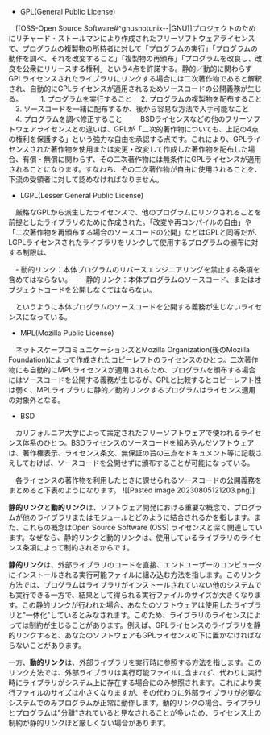 
- GPL(General Public License)

　[[OSS-Open Source Software#^gnusnotunix--|GNU]]プロジェクトのためにリチャード・ストールマンにより作成されたフリーソフトウェアライセンスで、プログラムの複製物の所持者に対して「プログラムの実行」「プログラムの動作を調べ、それを改変すること」「複製物の再頒布」「プログラムを改良し、改良を公衆にリリースする権利」という4点を許諾する。静的／動的に関わらずGPLライセンスされたライブラリにリンクする場合には二次著作物であると解釈され、自動的にGPLライセンスが適用されるためソースコードの公開義務が生じる。
　
　1. プログラムを実行すること
　2. プログラムの複製物を配布すること
　3. ソースコードを一緒に配布するか、後から容易な方法で入手可能なこと
　4. プログラムを調べ修正すること
　
　BSDライセンスなどの他のフリーソフトウェアライセンスとの違いは、GPLが「二次的著作物についても、上記の4点の権利を保護する」という強力な自由を承認する点です。これにより、GPLライセンスされた著作物を使用または変更・改変して作成した著作物を配布した場合、有償・無償に関わらず、その二次著作物には無条件にGPLライセンスが適用されることになります。すなわち、その二次著作物が自由に使用されることを、下流の受領者に対して認めなければなりません。

- LGPL(Lesser General Public License)

　厳格なGPLから派生したライセンスで、他のプログラムにリンクされることを前提としたライブラリのために作成された。「改変や再コンパイルの自由」や「二次著作物を再頒布する場合のソースコードの公開」などはGPLと同等だが、LGPLライセンスされたライブラリをリンクして使用するプログラムの頒布に対する制限は、

　- 動的リンク：本体プログラムのリバースエンジニアリングを禁止する条項を含めてはならない。
　- 静的リンク：本体プログラムのソースコード、またはオブジェクトコードを公開しなくてはならない。

　というように本体プログラムのソースコードを公開する義務が生じないライセンスになっている。

- MPL(Mozilla Public License)

　ネットスケープコミュニケーションズとMozilla Organization(後のMozilla Foundation)によって作成されたコピーレフトのライセンスのひとつ。二次著作物にも自動的にMPLライセンスが適用されるため、プログラムを頒布する場合にはソースコードを公開する義務が生じるが、GPLと比較するとコピーレフト性は弱く、MPLライブラリに静的／動的リンクするプログラムはライセンス適用の対象外となる。

- BSD

　カリフォルニア大学によって策定されたフリーソフトウェアで使われるライセンス体系のひとつ。BSDライセンスのソースコードを組み込んだソフトウェアは、著作権表示、ライセンス条文、無保証の旨の三点をドキュメント等に記載さえしておけば、ソースコードを公開せずに頒布することが可能になっている。

　各ライセンスの著作物を利用したときに課せられるソースコードの公開義務をまとめると下表のようになります。
![[Pasted image 20230805121203.png]]

**静的リンク**と**動的リンク**は、ソフトウェア開発における重要な概念で、プログラムが他のライブラリまたはモジュールとどのように結合されるかを指します。また、これらの概念はOpen Source Software (OSS) ライセンスと深く関連しています。なぜなら、静的リンクと動的リンクは、使用しているライブラリのライセンス条項によって制約されるからです。

**静的リンク**は、外部ライブラリのコードを直接、エンドユーザーのコンピュータにインストールされる実行可能ファイルに組み込む方法を指します。このリンク方法では、プログラムはライブラリがインストールされていない他のシステムでも実行できる一方で、結果として得られる実行ファイルのサイズが大きくなります。この静的リンクが行われた場合、あなたのソフトウェアは使用したライブラリと"一体化"しているとみなされます。このため、ライブラリのライセンスによっては制約が生じることがあります。例えば、GPLライセンスのライブラリを静的リンクすると、あなたのソフトウェアもGPLライセンスの下に置かなければならないことがあります。

一方、**動的リンク**は、外部ライブラリを実行時に参照する方法を指します。このリンク方法では、外部ライブラリは実行可能ファイルに含まれず、代わりに実行時にライブラリがシステム上に存在する場合にのみ参照されます。これにより実行ファイルのサイズは小さくなりますが、その代わりに外部ライブラリが必要なシステムでのみプログラムが正常に動作します。動的リンクの場合、ライブラリとプログラムは"分離"されていると見なされることが多いため、ライセンス上の制約が静的リンクほど厳しくない場合があります。
